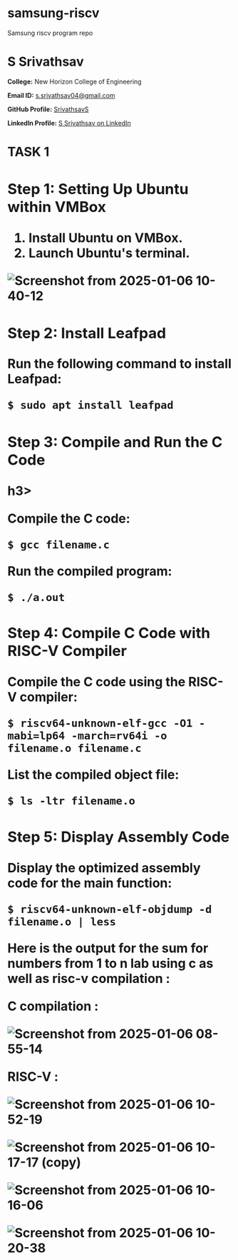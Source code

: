 # samsung-riscv
Samsung riscv program repo

<!DOCTYPE html>
<html lang="en">
<head>
    <meta charset="UTF-8">
    <meta name="viewport" content="width=device-width, initial-scale=1.0">
</head>
<body>
    <div class="container">
        <h1>S Srivathsav</h1>
        <p><strong>College:</strong> New Horizon College of Engineering</p>
        <p><strong>Email ID:</strong> <a href="mailto:s.srivathsav04@gmail.com">s.srivathsav04@gmail.com</a></p>
        <p><strong>GitHub Profile:</strong> <a href="https://github.com/SrivathsavS" target="_blank">SrivathsavS</a></p>
        <p><strong>LinkedIn Profile:</strong> <a href="https://www.linkedin.com/in/s-srivathsav-42616a21a" target="_blank">S Srivathsav on LinkedIn</a></p>
        <h1>TASK 1<h/1>
        <h3>Step 1: Setting Up Ubuntu within VMBox</h3>
        

1. Install Ubuntu on VMBox.
2. Launch Ubuntu's terminal.

![Screenshot from 2025-01-06 10-40-12](https://github.com/user-attachments/assets/45244398-5f84-4ec6-9437-107e2992124d)
<h3>Step 2: Install Leafpad</h3> 

Run the following command to install Leafpad:
```bash
$ sudo apt install leafpad
```

<h3>Step 3: Compile and Run the C Code</h3>h3>

Compile the C code:
```
$ gcc filename.c
```

Run the compiled program:
```
$ ./a.out
```
<h3>Step 4: Compile C Code with RISC-V Compiler</h3>

Compile the C code using the RISC-V compiler:
```
$ riscv64-unknown-elf-gcc -O1 -mabi=lp64 -march=rv64i -o filename.o filename.c
```
List the compiled object file:
```
$ ls -ltr filename.o
```
<h3>Step 5: Display Assembly Code</h3>

Display the optimized assembly code for the main function:
```
$ riscv64-unknown-elf-objdump -d filename.o | less
```
Here is the output for the sum for numbers from 1 to n lab using c as well as risc-v compilation :

C compilation :

![Screenshot from 2025-01-06 08-55-14](https://github.com/user-attachments/assets/3a7b7dec-4f3e-44d3-86c0-aca596476ea1)

RISC-V :

![Screenshot from 2025-01-06 10-52-19](https://github.com/user-attachments/assets/efcd320a-7c24-40ae-8f4f-fc3ade96c0c7)



![Screenshot from 2025-01-06 10-17-17 (copy)](https://github.com/user-attachments/assets/1c168ce0-5c2e-47f2-9d13-d1ffbca9f96d)



![Screenshot from 2025-01-06 10-16-06](https://github.com/user-attachments/assets/aaeb626c-ab14-4feb-86c4-d2058e4fd653)



![Screenshot from 2025-01-06 10-20-38](https://github.com/user-attachments/assets/d282308a-2e10-4a8f-938c-6a591b379a47)
